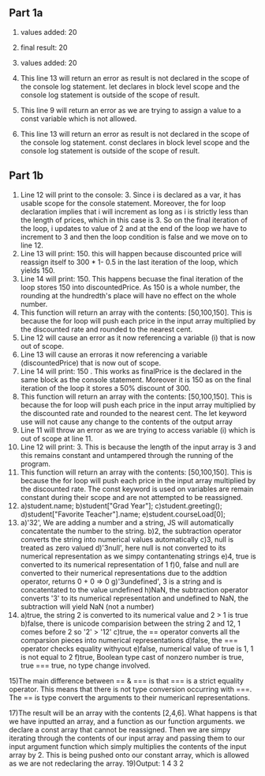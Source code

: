 ## Part 1a
1) values added: 20
2) final result: 20

3) values added: 20
4) This line 13 will return an error as result is not declared in the scope of the console log statement. let declares in block level scope and the console log statement is outside of the scope of result.

5) This line 9 will return an error as we are trying to assign a value to a const variable which is not allowed.
6) This line 13 will return an error as result is not declared in the scope of the console log statement. const declares in block level scope and the console log statement is outside of the scope of result.

## Part 1b

1) Line 12 will print to the console: 3. Since i is declared as a var, it has usable scope for the console statement. Moreover, the for loop declaration implies that i will increment as long as i is strictly less than the length of prices, which in this case is 3. So on the final iteration of the loop, i updates to value of 2 and at the end of the loop we have to increment to 3 and then the loop condition is false and we move on to line 12.
2) Line 13 will print: 150. this will happen because discounted price will reassign itself to 300 * 1- 0.5 in the last iteration of the loop, which yields 150.
3) Line 14 will print: 150. This happens becuase the final iteration of the loop stores 150 into discountedPrice. As 150 is a whole number, the rounding at the hundredth's place will have no effect on the whole number.
4) This function will return an array with the contents: [50,100,150]. This is because the for loop will push each price in the input array multiplied by the discounted rate and rounded to the nearest cent.
5) Line 12 will cause an error as it now referencing a variable (i) that is now out of scope.
6) Line 13 will cause an erroras it now referencing a variable (discountedPrice) that is now out of scope.
7) Line 14 will print: 150 . This works as finalPrice is the declared in the same block as the console statement. Moreover it is 150 as on the final iteration of the loop it stores a 50% discount of 300.
8) This function will return an array with the contents: [50,100,150]. This is because the for loop will push each price in the input array multiplied by the discounted rate and rounded to the nearest cent. The let keyword use will not cause any change to the contents of the output array
9) Line 11 will throw an error as we are trying to access variable (i) which is out of scope at line 11.
10) Line 12 will print: 3. This is because the length of the input array is 3 and this remains constant and untampered through the running of the program.
11) This function will return an array with the contents: [50,100,150]. This is because the for loop will push each price in the input array multiplied by the discounted rate. The const keyword is used on variables are remain constant during their scope and are not attempted to be reassigned.
12) 
    a)student.name;
    b)student["Grad Year"];
    c)student.greeting();
    d)student["Favorite Teacher"].name;
    e)student.courseLoad[0];
13) 
    a)'32', We are adding a number and a string, JS will automatically concatentate the number to the string.
    b)2, the subtraction operator converts the string into numerical values automatically
    c)3, null is treated as zero valued
    d)'3null', here null is not converted to its numerical representation as we simpy contantenating strings
    e)4, true is converted to its numerical representation of 1
    f)0, false and null are converted to their numerical representations due to the addtion operator, returns 0 + 0 => 0
    g)'3undefined', 3 is a string and is concatentated to the value undefined
    h)NaN, the subtraction operator converts '3' to its numerical representation and undefined to NaN, the subtraction will yield NaN (not a number)
14) 
    a)true, the string 2 is converted to its numerical value and 2 > 1 is true
    b)false, there is unicode comparision between the string 2 and 12, 1 comes before 2 so '2' > '12'
    c)true, the == operator converts all the comparsion pieces into numerical representations
    d)false, the === operator checks equality withyout
    e)false, numerical value of true is 1, 1 is not equal to 2
    f)true, Boolean type cast of nonzero number is true, true === true, no type change involved.
    
15)The main difference between == & === is that === is a strict equality operator. This means that there is not type conversion occurring with ===. The == is type convert the arguments to their numericanl representations.  

17)The result will be an array with the contents [2,4,6]. What happens is that we have inputted an array, and a function as our function arguments. we declare a const array that cannot be reassigned. Then we are simpy iterating through the contents of our input array and passing them to our input argument function which simply multiplies the contents of the input array by 2. This is being pushed onto our constant array, which is allowed as we are not redeclaring the array.
19)Output:
1
4
3
2
